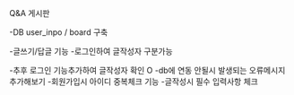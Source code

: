 Q&A 게시판

-DB user_inpo / board 구축

-글쓰기/답글 기능
-로그인하여 글작성자 구분가능

-추후 로그인 기능추가하여 글작성자 확인 O
-db에 연동 안될시 발생되는 오류메시지 추가해보기
-회원가입시 아이디 중복체크 기능
-글작성시 필수 입력사항 체크
